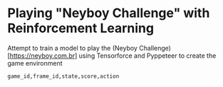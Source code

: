 # Playing "Neyboy Challenge" with Reinforcement Learning

Attempt to train a model to play the (Neyboy Challenge)[https://neyboy.com.br] using Tensorforce and
Pyppeteer to create the game environment


```
game_id,frame_id,state,score,action


```